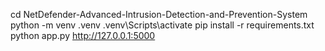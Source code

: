 cd NetDefender-Advanced-Intrusion-Detection-and-Prevention-System
python -m venv .venv
.venv\Scripts\activate
pip install -r requirements.txt
python app.py
http://127.0.0.1:5000
